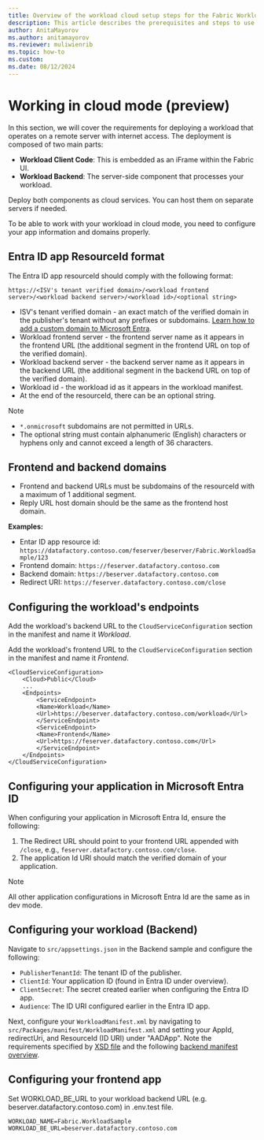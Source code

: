 ```yaml
---
title: Overview of the workload cloud setup steps for the Fabric Workload Development Kit
description: This article describes the prerequisites and steps to use a cloud environment with the Workload Development Kit.
author: AnitaMayorov
ms.author: anitamayorov
ms.reviewer: muliwienrib
ms.topic: how-to
ms.custom:
ms.date: 08/12/2024
---
```


# Working in cloud mode (preview)

In this section, we will cover the requirements for deploying a workload that operates on a remote server with internet access. The deployment is composed of two main parts:

- **Workload Client Code**: This is embedded as an iFrame within the Fabric UI.
- **Workload Backend**: The server-side component that processes your workload.

Deploy both components as cloud services. You can host them on separate servers if needed.

To be able to work with your workload in cloud mode, you need to configure your app information and domains properly. 

## Entra ID app ResourceId format

The Entra ID app resourceId should comply with the following format:
```
https://<ISV's tenant verified domain>/<workload frontend server>/<workload backend server>/<workload id>/<optional string>
```
- ISV's tenant verified domain -  an exact match of the verified domain in the publisher's tenant without any prefixes or subdomains. [Learn how to add a custom domain to Microsoft Entra](https://learn.microsoft.com/entra/fundamentals/add-custom-domain).
- Workload frontend server - the frontend server name as it appears in the frontend URL (the additional segment in the frontend URL on top of the verified domain).
- Workload backend server - the backend server name as it appears in the backend URL (the additional segment in the backend URL on top of the verified domain).
- Workload id - the workload id as it appears in the workload manifest.
- At the end of the resourceId, there can be an optional string.

> [!NOTE]
> - `*.onmicrosoft` subdomains are not permitted in URLs.
> - The optional string must contain alphanumeric (English) characters or hyphens only and cannot exceed a length of 36 characters.

## Frontend and backend domains

- Frontend and backend URLs must be subdomains of the resourceId with a maximum of 1 additional segment.
- Reply URL host domain should be the same as the frontend host domain.

**Examples:**
- Entar ID app resource id: `https://datafactory.contoso.com/feserver/beserver/Fabric.WorkloadSample/123`
- Frontend domain: `https://feserver.datafactory.contoso.com`
- Backend domain: `https://beserver.datafactory.contoso.com`
- Redirect URI: `https://feserver.datafactory.contoso.com/close`

## Configuring the workload's endpoints
Add the workload's backend URL to the `CloudServiceConfiguration` section in the manifest and name it *Workload*.

Add the workload's frontend URL to the `CloudServiceConfiguration` section in the manifest and name it *Frontend*.
```
<CloudServiceConfiguration>
    <Cloud>Public</Cloud>
    ...
    <Endpoints>
        <ServiceEndpoint>
        <Name>Workload</Name>
        <Url>https://beserver.datafactory.contoso.com/workload</Url>
        </ServiceEndpoint>
        <ServiceEndpoint>
        <Name>Frontend</Name>
        <Url>https://feserver.datafactory.contoso.com</Url>
        </ServiceEndpoint>
    </Endpoints>
</CloudServiceConfiguration>
```

## Configuring your application in Microsoft Entra ID
When configuring your application in Microsoft Entra Id, ensure the following:
1. The Redirect URL should point to your frontend URL appended with `/close`, e.g., `feserver.datafactory.contoso.com/close`.
2. The application Id URI should match the verified domain of your application.

> [!NOTE]
> All other application configurations in Microsoft Entra Id are the same as in dev mode.

## Configuring your workload (Backend)
Navigate to `src/appsettings.json` in the Backend sample and configure the following:
- `PublisherTenantId`: The tenant ID of the publisher.
- `ClientId`: Your application ID (found in Entra ID under overview).
- `ClientSecret`: The secret created earlier when configuring the Entra ID app.
- `Audience`: The ID URI configured earlier in the Entra ID app.

Next, configure your `WorkloadManifest.xml` by navigating to `src/Packages/manifest/WorkloadManifest.xml` and setting your AppId, redirectUri, and ResourceId (ID URI) under "AADApp".
Note the requirements specified by [XSD file](https://github.com/microsoft/Microsoft-Fabric-workload-development-sample/blob/main/Backend/src/Packages/manifest/WorkloadDefinition.xsd) and the following [backend manifest overview](backend-manifest.md).

## Configuring your frontend app
Set WORKLOAD_BE_URL to your workload backend URL (e.g. beserver.datafactory.contoso.com) in .env.test file.
```
WORKLOAD_NAME=Fabric.WorkloadSample
WORKLOAD_BE_URL=beserver.datafactory.contoso.com
```

